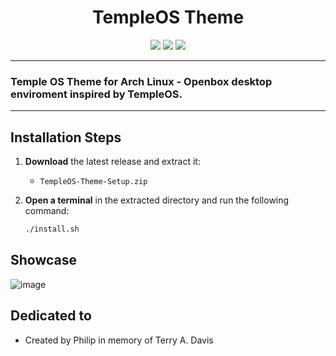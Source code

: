 <h1 align="center">TempleOS Theme</h1>
<p align="center">
<img src="https://img.shields.io/github/downloads/PhilipPanda/TempleOS-Theme/total?style=for-the-badge&label=Downloads&color=cyan&labelColor=white">
<img src="https://img.shields.io/badge/Distribution-Arch_Linux-cyan?style=for-the-badge&labelColor=white&color=cyan">
<img src="https://img.shields.io/badge/Environment-Openbox-cyan?style=for-the-badge&labelColor=white&color=cyan">
</p>

---
### Temple OS Theme for Arch Linux - Openbox desktop enviroment inspired by TempleOS.
---

## Installation Steps

1. **Download** the latest release and extract it:
   - `TempleOS-Theme-Setup.zip`

2. **Open a terminal** in the extracted directory and run the following command:

   ```bash
   ./install.sh
   ```

## Showcase
![image](https://github.com/PhilipPanda/TempleOS_Theme/assets/123938029/78b32a20-3457-48ae-9f4b-00ecff0b8692)

## Dedicated to
- Created by Philip in memory of Terry A. Davis
